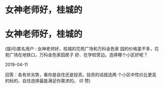 # 女神老师好，桂城的

# 女神老师好，桂城的

(提问)匿名用户 : 女神老师好，桂城的花苑广场和万科金色家 园的价格差不多，花苑广场在地铁口，万科金色家园房子 好、在学校旁边。选择哪个小区好呢？

2019-04-11

回答：各有优劣势，看你是自住还是投资。投资的话就选两 个小区中性价比更高的标的，自住选择最能满足你需求的。 (0 赞)